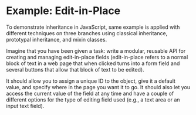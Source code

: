 # Example: Edit-in-Place

To demonstrate inheritance in JavaScript, same example is applied with different techniques on three branches using classical inheritance, prototypal inheritance, and mixin classes.

Imagine that you have been given a task: write a modular, reusable API for creating and managing edit-in-place fields (edit-in-place refers to a normal block of text in a web page that when clicked turns into a form field and several buttons that allow that block of text to be edited).

It should allow you to assign a unique ID to the object, give it a default value, and specify where in the page you want it to go. It should also let you access the current value of the field at any time and have a couple of different options for the type of editing field used (e.g., a text area or an input text field).